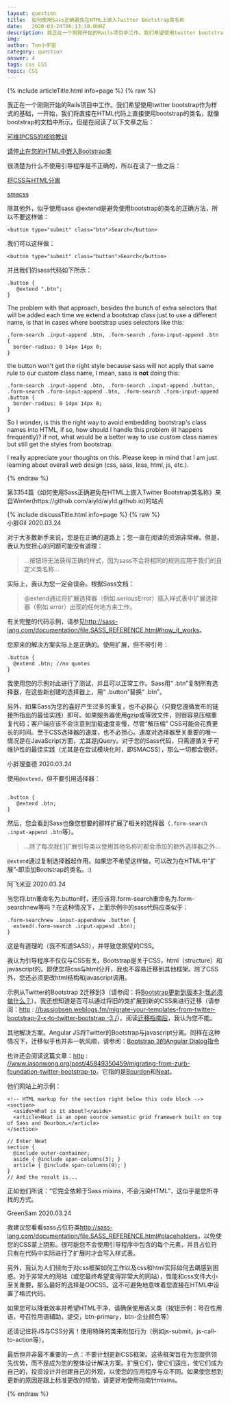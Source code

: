 ```yaml
---
layout: question
title:  如何使用Sass正确避免在HTML上嵌入Twitter Bootstrap类名称
date:   2020-03-24T06:13:18.000Z
description: 我正在一个刚刚开始的Rails项目中工作。我们希望使用twitter bootstrap作为样式的基础，一开始，我们将直接在HTML代码上直接使用boot...
img: 
author: Tom小宇宙
category: question
answer: 4
tags: css CSS
topic: CSS
---
```

<div class="article-root">
  <div class="article">
    {% include articleTitle.html info=page %}
    {% raw %}
    <div class="article-content"><p><font style="vertical-align: inherit;"><font style="vertical-align: inherit;">我正在一个刚刚开始的Rails项目中工作。</font><font style="vertical-align: inherit;">我们希望使用twitter bootstrap作为样式的基础，一开始，我们将直接在HTML代码上直接使用bootstrap的类名，就像bootstrap的文档中所示，但是在阅读了以下文章之后：</font></font></p>

<p><a href="http://blog.pamelafox.org/2012/12/a-tale-of-two-bootstraps-lessons.html" rel="noreferrer"><font style="vertical-align: inherit;"><font style="vertical-align: inherit;">可维护CSS的经验教训</font></font></a> </p>

<p><a href="http://ruby.bvision.com/blog/please-stop-embedding-bootstrap-classes-in-your-html" rel="noreferrer"><font style="vertical-align: inherit;"><font style="vertical-align: inherit;">请停止在您的HTML中嵌入Bootstrap类</font></font></a></p>

<p><font style="vertical-align: inherit;"><font style="vertical-align: inherit;">很清楚为什么不使用引导程序是不正确的，所以在读了一些之后：</font></font></p>

<p><a href="http://thenittygritty.co/decouple-css" rel="noreferrer"><font style="vertical-align: inherit;"><font style="vertical-align: inherit;">将CSS与HTML分离</font></font></a></p>

<p><a href="http://smacss.com/" rel="noreferrer"><font style="vertical-align: inherit;"><font style="vertical-align: inherit;">smacss</font></font></a></p>

<p><font style="vertical-align: inherit;"><font style="vertical-align: inherit;">除其他外，似乎使用sass @extend是避免使用bootstrap的类名的正确方法，所以不要这样做：</font></font></p>

<pre><code>&lt;button type="submit" class="btn"&gt;Search&lt;/button&gt;
</code></pre>

<p><font style="vertical-align: inherit;"><font style="vertical-align: inherit;">我们可以这样做：</font></font></p>

<pre><code>&lt;button type="submit" class="button"&gt;Search&lt;/button&gt;
</code></pre>

<p><font style="vertical-align: inherit;"><font style="vertical-align: inherit;">并且我们的sass代码如下所示：</font></font></p>

<pre><code>.button {<font></font>
   @extend ".btn";<font></font>
}<font></font>
</code></pre>

<p>The problem with that approach, besides the bunch of extra selectors that will be added each time we extend a bootstrap class just to use a different name, is that in cases where bootstrap uses selectors like this:</p>

<pre><code>.form-search .input-append .btn, .form-search .form-input-append .btn {<font></font>
  border-radius: 0 14px 14px 0;<font></font>
} <font></font>
</code></pre>

<p>the button won't get the right style because sass will not apply that same rule to our custom class name, I mean, sass is <strong>not</strong> doing this: </p>

<pre><code>.form-search .input-append .btn, .form-search .input-append .button, <font></font>
.form-search .form-input-append .btn, .form-search .form-input-append .button {<font></font>
  border-radius: 0 14px 14px 0;<font></font>
} <font></font>
</code></pre>

<p>So I wonder, is this the right way to avoid embedding bootstrap's class names into HTML, if so, how should I handle this problem (it happens frequently)? if not, what would be a better way to use custom class names but still get the styles from bootstrap.</p>

<p>I really appreciate your thoughts on this. Please keep in mind that I am just learning about overall web design (css, sass, less, html, js, etc.).</p></div>
    {% endraw %}
  </div>
  <p class="winter_mark">第3354篇《如何使用Sass正确避免在HTML上嵌入Twitter Bootstrap类名称》来自Winter(https://github.com/aiyld/aiyld.github.io)的站点</p>
  <div class="discuss-wrapper">
    {% include discussTitle.html info=page %}
    {% raw %}
    <div class="discuss-item">
        <div class="discuss-parent">
          <div class="discuss-meta">
            <span class="discuss-user">小胖Gil</span>
            <span class="discuss-time">2020.03.24</span>
          </div>
          <div class="discuss-comment"><p><font style="vertical-align: inherit;"><font style="vertical-align: inherit;">对于大多数新手来说，您是在正确的道路上；</font><font style="vertical-align: inherit;">您一直在阅读的资源非常棒。</font><font style="vertical-align: inherit;">但是，我认为您担心的问题可能没有道理：</font></font></p>

<blockquote>
  <p><font style="vertical-align: inherit;"><font style="vertical-align: inherit;">...按钮将无法获得正确的样式，因为sass不会将相同的规则应用于我们的自定义类名称...</font></font></p>
</blockquote>

<p><font style="vertical-align: inherit;"><font style="vertical-align: inherit;">实际上，我认为您一定会误会。</font><font style="vertical-align: inherit;">根据Sass文档：</font></font></p>

<blockquote>
  <p><font style="vertical-align: inherit;"><font style="vertical-align: inherit;">@extend通过将扩展选择器（例如.seriousError）插入样式表中扩展选择器（例如.error）出现的任何地方来工作。</font></font></p>
</blockquote>

<p><font style="vertical-align: inherit;"><font style="vertical-align: inherit;">有关</font><font style="vertical-align: inherit;">完整的代码示例，</font><font style="vertical-align: inherit;">请参见</font></font><a href="http://sass-lang.com/documentation/file.SASS_REFERENCE.html#how_it_works" rel="nofollow"><font style="vertical-align: inherit;"><font style="vertical-align: inherit;">http://sass-lang.com/documentation/file.SASS_REFERENCE.html#how_it_works</font></font></a><font style="vertical-align: inherit;"><font style="vertical-align: inherit;">。</font></font></p>

<p><font style="vertical-align: inherit;"><font style="vertical-align: inherit;">您原来的解决方案实际上是正确的。</font><font style="vertical-align: inherit;">使用扩展，但不带引号：</font></font></p>

<pre><code>.button {<font></font>
  @extend .btn; //no quotes<font></font>
}<font></font>
</code></pre>

<p><font style="vertical-align: inherit;"><font style="vertical-align: inherit;">我使用您的示例对此进行了测试，并且可以正常工作。</font><font style="vertical-align: inherit;">Sass用“ .btn”复制所有选择器，在这些新创建的选择器上，用“ .button”替换“ .btn”。</font></font></p>

<p><font style="vertical-align: inherit;"><font style="vertical-align: inherit;">另外，如果Sass为您的喜好产生过多的重复，也不必担心（只要您遵循发布的链接所指出的最佳实践）即可。</font><font style="vertical-align: inherit;">如果服务器使用gzip或等效文件，则很容易压缩重复代码；</font><font style="vertical-align: inherit;">客户端应该不会注意到加载速度变慢，尽管“解压缩” CSS可能会花费更长的时间。</font><font style="vertical-align: inherit;">至于CSS选择器的速度，也不必担心。</font><font style="vertical-align: inherit;">速度对选择器至关重要的唯一情况是在JavaScript方面，尤其是jQuery。</font><font style="vertical-align: inherit;">对于您的Sass代码，只需遵循关于可维护性的最佳实践（尤其是在尝试模块化时，即SMACSS），那么一切都会很好。</font></font></p></div>
        </div></div><div class="discuss-item">
        <div class="discuss-parent">
          <div class="discuss-meta">
            <span class="discuss-user">小胖理查德</span>
            <span class="discuss-time">2020.03.24</span>
          </div>
          <div class="discuss-comment"><p><font style="vertical-align: inherit;"><font style="vertical-align: inherit;">使用</font></font><code>@extend</code><font style="vertical-align: inherit;"><font style="vertical-align: inherit;">，但不要引用选择器：</font></font></p>

<p><code>
.button {
   @extend .btn;
}
</code></p>

<p><font style="vertical-align: inherit;"><font style="vertical-align: inherit;">然后，您会看到Sass也像您想要的那样扩展了相关的选择器（</font></font><code>.form-search .input-append .btn</code><font style="vertical-align: inherit;"><font style="vertical-align: inherit;">等）。</font></font></p>

<blockquote>
  <p><font style="vertical-align: inherit;"><font style="vertical-align: inherit;">…除了每次我们扩展引导类以使用其他名称时都会添加的额外选择器之外…</font></font></p>
</blockquote>

<p><code>@extend</code><font style="vertical-align: inherit;"><font style="vertical-align: inherit;">通过复制选择器起作用。</font><font style="vertical-align: inherit;">如果您不希望这样做，可以改为在HTML中“扩展”-即添加Bootstrap的类名。</font><font style="vertical-align: inherit;">:)</font></font></p></div>
        </div></div><div class="discuss-item">
        <div class="discuss-parent">
          <div class="discuss-meta">
            <span class="discuss-user">阿飞米亚</span>
            <span class="discuss-time">2020.03.24</span>
          </div>
          <div class="discuss-comment"><p><font style="vertical-align: inherit;"><font style="vertical-align: inherit;">当您将.btn重命名为.button时，还应该将.form-search重命名为.form-searchnew等吗？</font><font style="vertical-align: inherit;">在这种情况下，上面示例中的sass代码应类似于：</font></font></p>

<pre><code>.form-searchnew .input-appendnew .button {<font></font>
  extend(.form-search .input-append .btn);<font></font>
}<font></font>
</code></pre>

<p><font style="vertical-align: inherit;"><font style="vertical-align: inherit;">这是有道理的（我不知道SASS），并导致您期望的CSS。</font></font></p>

<p><font style="vertical-align: inherit;"><font style="vertical-align: inherit;">我认为引导程序不仅仅与CSS有关。</font><font style="vertical-align: inherit;">Bootstrap是关于CSS，html（structure）和javascript的。</font><font style="vertical-align: inherit;">即使您将css与html分开，我也不容易迁移到其他框架。</font><font style="vertical-align: inherit;">除了CSS外，您还必须更改html结构和javascript调用。</font></font></p>

<p><font style="vertical-align: inherit;"><font style="vertical-align: inherit;">示例从Twitter的Bootstrap 2迁移到3（请参阅：将</font></font><a href="https://stackoverflow.com/questions/17974998/updating-bootstrap-to-version-3-what-do-i-have-to-do/18069643"><font style="vertical-align: inherit;"><font style="vertical-align: inherit;">Bootstrap更新到版本3-我必须做什么？</font></font></a><font style="vertical-align: inherit;"><font style="vertical-align: inherit;">）。</font><font style="vertical-align: inherit;">我还想知道是否可以通过将旧的类扩展到新的CSS来进行迁移（请参阅：</font></font><a href="http://bassjobsen.weblogs.fm/migrate-your-templates-from-twitter-bootstrap-2-x-to-twitter-bootstrap-3/" rel="nofollow noreferrer"><font style="vertical-align: inherit;"><font style="vertical-align: inherit;">http</font></font></a><font style="vertical-align: inherit;"><font style="vertical-align: inherit;"> : </font><a href="http://bassjobsen.weblogs.fm/migrate-your-templates-from-twitter-bootstrap-2-x-to-twitter-bootstrap-3/" rel="nofollow noreferrer"><font style="vertical-align: inherit;">//bassjobsen.weblogs.fm/migrate-your-templates-from-twitter-bootstrap-2-x-to-twitter-bootstrap -3 /</font></a><font style="vertical-align: inherit;">）。</font><font style="vertical-align: inherit;">阅读</font></font><a href="http://bootply.com/bootstrap-3-migration-guide" rel="nofollow noreferrer"><font style="vertical-align: inherit;"><font style="vertical-align: inherit;">迁移指南后</font></font></a><font style="vertical-align: inherit;"><font style="vertical-align: inherit;">，我认为您不能。</font></font></p>

<p><font style="vertical-align: inherit;"><font style="vertical-align: inherit;">其他解决方案。</font><font style="vertical-align: inherit;">Angular JS将Twitter的Bootstrap与javascript分离。</font><font style="vertical-align: inherit;">同样在这种情况下，迁移似乎也并非一帆风顺，请参阅：</font></font><a href="https://stackoverflow.com/questions/18150629/angular-dialog-directives-with-bootstrap-3/18241469"><font style="vertical-align: inherit;"><font style="vertical-align: inherit;">Bootstrap 3的Angular Dialog指令</font></font></a></p>

<p><font style="vertical-align: inherit;"><font style="vertical-align: inherit;">也许还会阅读这篇文章：</font></font><a href="http://www.jasonwong.org/post/45849350459/migrating-from-zurb-foundation-twitter-bootstrap-to" rel="nofollow noreferrer"><font style="vertical-align: inherit;"><font style="vertical-align: inherit;">http</font></font></a><font style="vertical-align: inherit;"><font style="vertical-align: inherit;"> : </font><a href="http://www.jasonwong.org/post/45849350459/migrating-from-zurb-foundation-twitter-bootstrap-to" rel="nofollow noreferrer"><font style="vertical-align: inherit;">//www.jasonwong.org/post/45849350459/migrating-from-zurb-foundation-twitter-bootstrap-to</font></a><font style="vertical-align: inherit;">。</font><font style="vertical-align: inherit;">它指的是</font></font><a href="http://bourbon.io/" rel="nofollow noreferrer"><font style="vertical-align: inherit;"><font style="vertical-align: inherit;">Bourdon</font></font></a><font style="vertical-align: inherit;"><font style="vertical-align: inherit;">和</font></font><a href="http://neat.bourbon.io/" rel="nofollow noreferrer"><font style="vertical-align: inherit;"><font style="vertical-align: inherit;">Neat</font></font></a><font style="vertical-align: inherit;"><font style="vertical-align: inherit;">。</font></font></p>

<p><font style="vertical-align: inherit;"><font style="vertical-align: inherit;">他们网站上的示例：</font></font></p>

<pre><code>&lt;!-- HTML markup for the section right below this code block --&gt;<font></font>
&lt;section&gt;<font></font>
  &lt;aside&gt;What is it about?&lt;/aside&gt;<font></font>
  &lt;article&gt;Neat is an open source semantic grid framework built on top of Sass and Bourbon…&lt;/article&gt;<font></font>
&lt;/section&gt;<font></font>
<font></font>
// Enter Neat<font></font>
section {<font></font>
  @include outer-container;<font></font>
  aside { @include span-columns(3); }<font></font>
  article { @include span-columns(9); }<font></font>
}<font></font>
// And the result is...<font></font>
</code></pre>

<p><font style="vertical-align: inherit;"><font style="vertical-align: inherit;">正如他们所说：“它完全依赖于Sass mixins，不会污染HTML”，这似乎是您所寻找的方式。</font></font></p></div>
        </div></div><div class="discuss-item">
        <div class="discuss-parent">
          <div class="discuss-meta">
            <span class="discuss-user">GreenSam</span>
            <span class="discuss-time">2020.03.24</span>
          </div>
          <div class="discuss-comment"><p><font style="vertical-align: inherit;"><font style="vertical-align: inherit;">我建议您看看sass占位符类</font></font><a href="http://sass-lang.com/documentation/file.SASS_REFERENCE.html#placeholders" rel="nofollow"><font style="vertical-align: inherit;"><font style="vertical-align: inherit;">http://sass-lang.com/documentation/file.SASS_REFERENCE.html#placeholders</font></font></a><font style="vertical-align: inherit;"><font style="vertical-align: inherit;">，以免使您的CSS蒙上阴影。</font><font style="vertical-align: inherit;">很可能您不会使用引导程序中包含的每个元素，并且占位符只有在代码中实际进行了扩展时才会写入样式表。</font></font></p>

<p><font style="vertical-align: inherit;"><font style="vertical-align: inherit;">另外，我认为人们倾向于对css框架如何工作以及css和html实际如何去耦感到困惑。</font><font style="vertical-align: inherit;">对于非常大的网站（或您最终希望变得非常大的网站），性能和css文件大小至关重要，那么最好的选择是OOCSS。</font><font style="vertical-align: inherit;">这不可避免地意味着您直接在HTML中设置了格式代码。</font></font></p>

<p><font style="vertical-align: inherit;"><font style="vertical-align: inherit;">如果您可以降低效率并希望HTML干净，请确保使用语义类（按钮示例：号召性用语，号召性用语辅助，提交，btn-primary，btn-企业颜色等）</font></font></p>

<p><font style="vertical-align: inherit;"><font style="vertical-align: inherit;">还请记住将JS与CSS分离！</font><font style="vertical-align: inherit;">使用特殊的类来附加行为（例如js-submit，js-call-to-action等）。  </font></font></p>

<p><font style="vertical-align: inherit;"><font style="vertical-align: inherit;">最后但并非最不重要的一点：不要计划更新CSS框架。</font><font style="vertical-align: inherit;">这些框架旨在为您提供领先优势，而不是成为您的整体设计解决方案。</font><font style="vertical-align: inherit;">扩展它们，使它们适应，使它们成为自己的，投资设计并创建自己的外观，以使您的应用程序与众不同。</font><font style="vertical-align: inherit;">如果使您想到更新的原因是跟上标准更改的烦恼，请更好地使用指南针mixins。</font></font></p></div>
        </div></div>
    {% endraw %}
  </div>
<div>
